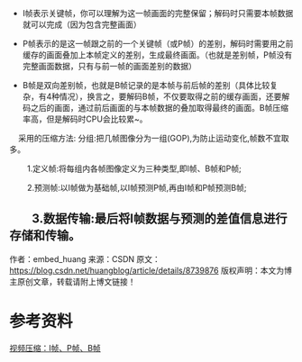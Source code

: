 
* I帧表示关键帧，你可以理解为这一帧画面的完整保留；解码时只需要本帧数据就可以完成（因为包含完整画面）

* P帧表示的是这一帧跟之前的一个关键帧（或P帧）的差别，解码时需要用之前缓存的画面叠加上本帧定义的差别，生成最终画面。（也就是差别帧，P帧没有完整画面数据，只有与前一帧的画面差别的数据）

* B帧是双向差别帧，也就是B帧记录的是本帧与前后帧的差别（具体比较复杂，有4种情况），换言之，要解码B帧，不仅要取得之前的缓存画面，还要解码之后的画面，通过前后画面的与本帧数据的叠加取得最终的画面。B帧压缩率高，但是解码时CPU会比较累~。

    采用的压缩方法: 分组:把几帧图像分为一组(GOP),为防止运动变化,帧数不宜取多。

        1.定义帧:将每组内各帧图像定义为三种类型,即I帧、B帧和P帧;

        2.预测帧:以I帧做为基础帧,以I帧预测P帧,再由I帧和P帧预测B帧;

        3.数据传输:最后将I帧数据与预测的差值信息进行存储和传输。
--------------------- 
作者：embed_huang 
来源：CSDN 
原文：https://blog.csdn.net/huangblog/article/details/8739876 
版权声明：本文为博主原创文章，转载请附上博文链接！


# 参考资料
[视频压缩：I帧、P帧、B帧](https://blog.csdn.net/huangblog/article/details/8739876)
